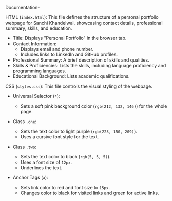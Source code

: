 Documentation-

HTML (`index.html`):
This file defines the structure of a personal portfolio webpage for Sanchi Khandelwal, showcasing contact details, professional summary, skills, and education.

- Title: Displays "Personal Portfolio" in the browser tab.
- Contact Information:
  - Displays email and phone number.
  - Includes links to LinkedIn and GitHub profiles.
 - Professional Summary: A brief description of skills and qualities.
- Skills & Proficiencies: Lists the skills, including language proficiency and programming languages.
- Educational Background: Lists academic qualifications.

CSS (`styles.css`):
This file controls the visual styling of the webpage.

- Universal Selector (`*`): 
  - Sets a soft pink background color (`rgb(212, 132, 146)`) for the whole page.
  
- Class `.one`:
  - Sets the text color to light purple (`rgb(223, 150, 209)`).
  - Uses a cursive font style for the text.

- Class `.two`:
  - Sets the text color to black (`rgb(5, 5, 5)`).
  - Uses a font size of `12px`.
  - Underlines the text.

- Anchor Tags (`a`):
  - Sets link color to red and font size to `15px`.
  - Changes color to black for visited links and green for active links.
